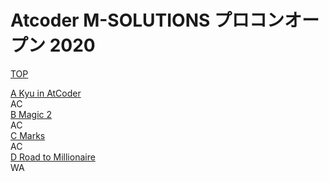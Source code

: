 # Atcoder M-SOLUTIONS プロコンオープン 2020

[TOP](https://atcoder.jp/contests/m-solutions2020)    

[A Kyu in AtCoder](https://atcoder.jp/contests/m-solutions2020/tasks/m_solutions2020_a)  
AC  
[B Magic 2](https://atcoder.jp/contests/m-solutions2020/tasks/m_solutions2020_b)  
AC  
[C Marks](https://atcoder.jp/contests/m-solutions2020/tasks/m_solutions2020_c)  
AC  
[D Road to Millionaire](https://atcoder.jp/contests/m-solutions2020/tasks/m_solutions2020_d)  
WA

